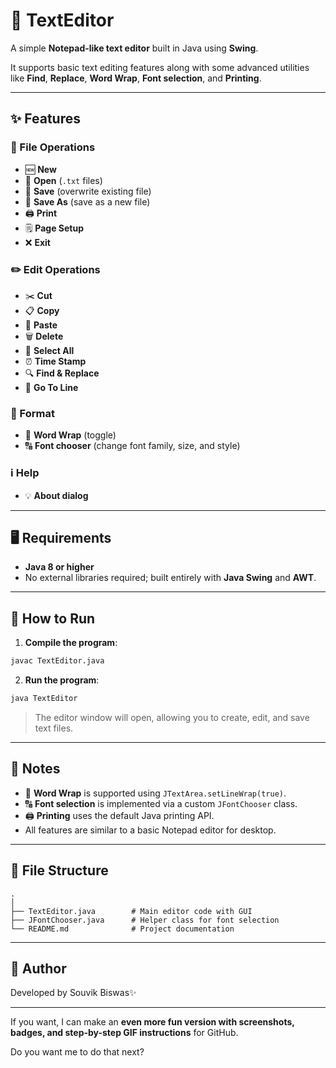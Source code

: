 # 📝 TextEditor

A simple **Notepad-like text editor** built in Java using **Swing**.

It supports basic text editing features along with some advanced utilities like **Find**, **Replace**, **Word Wrap**, **Font selection**, and **Printing**.

---

## ✨ Features

### 📂 File Operations

* 🆕 **New**
* 📂 **Open** (`.txt` files)
* 💾 **Save** (overwrite existing file)
* 💾 **Save As** (save as a new file)
* 🖨️ **Print**
* 🗒️ **Page Setup**
* ❌ **Exit**

### ✏️ Edit Operations

* ✂️ **Cut**
* 📋 **Copy**
* 📌 **Paste**
* 🗑️ **Delete**
* 🔹 **Select All**
* ⏰ **Time Stamp**
* 🔍 **Find & Replace**
* 📍 **Go To Line**

### 🎨 Format

* 🔄 **Word Wrap** (toggle)
* 🔠 **Font chooser** (change font family, size, and style)

### ℹ️ Help

* 💡 **About dialog**

---

## 🖥️ Requirements

* **Java 8 or higher**
* No external libraries required; built entirely with **Java Swing** and **AWT**.

---

## 🚀 How to Run

1. **Compile the program**:

```bash
javac TextEditor.java
```

2. **Run the program**:

```bash
java TextEditor
```

> The editor window will open, allowing you to create, edit, and save text files.

---

## 📝 Notes

* 🔄 **Word Wrap** is supported using `JTextArea.setLineWrap(true)`.
* 🔠 **Font selection** is implemented via a custom `JFontChooser` class.
* 🖨️ **Printing** uses the default Java printing API.
* All features are similar to a basic Notepad editor for desktop.

---

## 📂 File Structure

```
.
│
├── TextEditor.java        # Main editor code with GUI
├── JFontChooser.java      # Helper class for font selection
└── README.md              # Project documentation
```

---

## 👤 Author

Developed by Souvik Biswas✨

---

If you want, I can make an **even more fun version with screenshots, badges, and step-by-step GIF instructions** for GitHub.

Do you want me to do that next?

